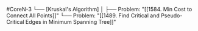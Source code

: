 #CoreN-3
└── [Kruskal's Algorithm]
    │
    ├── Problem: "[[1584. Min Cost to Connect All Points]]"
    └── Problem: "[[1489. Find Critical and Pseudo-Critical Edges in Minimum Spanning Tree]]"